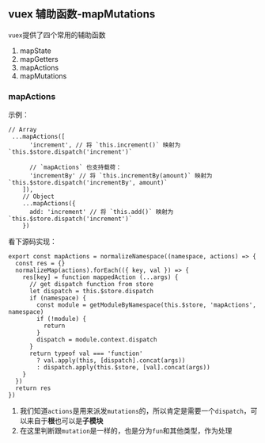 ## vuex 辅助函数-mapMutations

`vuex`提供了四个常用的辅助函数

1. mapState
2. mapGetters
3. mapActions
4. mapMutations

### mapActions

示例：

```
// Array
 ...mapActions([
      'increment', // 将 `this.increment()` 映射为 `this.$store.dispatch('increment')`

      // `mapActions` 也支持载荷：
      'incrementBy' // 将 `this.incrementBy(amount)` 映射为 `this.$store.dispatch('incrementBy', amount)`
    ]),
    // Object
    ...mapActions({
      add: 'increment' // 将 `this.add()` 映射为 `this.$store.dispatch('increment')`
    })
```

看下源码实现：

```
export const mapActions = normalizeNamespace((namespace, actions) => {
  const res = {}
  normalizeMap(actions).forEach(({ key, val }) => {
    res[key] = function mappedAction (...args) {
      // get dispatch function from store
      let dispatch = this.$store.dispatch
      if (namespace) {
        const module = getModuleByNamespace(this.$store, 'mapActions', namespace)
        if (!module) {
          return
        }
        dispatch = module.context.dispatch
      }
      return typeof val === 'function'
        ? val.apply(this, [dispatch].concat(args))
        : dispatch.apply(this.$store, [val].concat(args))
    }
  })
  return res
})

```

1. 我们知道`actions`是用来派发`mutations`的，所以肯定是需要一个`dispatch`，可以来自于**根**也可以是**子模块**
2. 在这里判断跟`mutation`是一样的，也是分为`fun`和其他类型，作为处理
